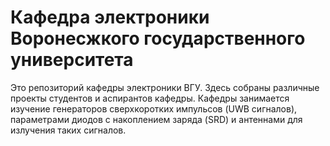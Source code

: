 # Кафедра электроники Воронесжкого государственного университета
Это репозиторий кафедры электроники ВГУ. Здесь собраны различные проекты студентов и аспирантов кафедры. Кафедры занимается изучение генераторов сверхкоротких импульсов (UWB сигналов), параметрами диодов с накоплением заряда (SRD) и антеннами для излучения таких сигналов.
